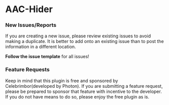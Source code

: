 # AAC-Hider
### New Issues/Reports
If you are creating a new issue, please review existing issues to avoid making a duplicate. It is better to add onto an existing issue than to post the information in a different location.

**Follow the issue template** for all issues!

### Feature Requests
Keep in mind that this plugin is free and sponsored by Celebrimbor(developed by Photon). If you are submitting a feature request, please be prepared to sponsor that feature with incentive to the developer. If you do not have means to do so, please enjoy the free plugin as is.
